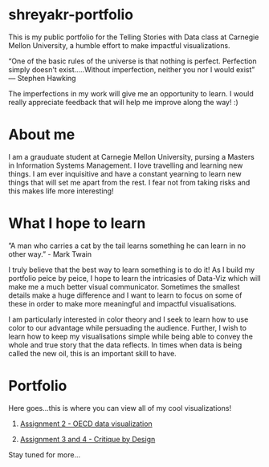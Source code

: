 # shreyakr-portfolio

This is my public portfolio for the Telling Stories with Data class at Carnegie Mellon University, a humble effort to make impactful visualizations.

“One of the basic rules of the universe is that nothing is perfect. Perfection simply doesn't exist.....Without imperfection, neither you nor I would exist”
                            ― Stephen Hawking    
                            
The imperfections in my work will give me an opportunity to learn. I would really appreciate feedback that will help me improve along the way! :)

# About me

I am a grauduate student at Carnegie Mellon University, pursing a Masters in Information Systems Management. I love travelling and learning new things. I am ever inquisitive and have a constant yearning to learn new things that will set me apart from the rest. I fear not from taking risks and this makes life more interesting!  

# What I hope to learn

”A man who carries a cat by the tail learns something he can learn in no other way.”
                                                                                  - Mark Twain
                                                                                  
I truly believe that the best way to learn something is to do it! As I build my portfolio peice by peice, I hope to learn the intricasies of Data-Viz which will make me a much better visual communicator. Sometimes the smallest details make a huge difference and I want to learn to focus on some of these in order to make more meaningful and impactful visualisations.

I am particularly interested in color theory and I seek to learn how to use color to our advantage while persuading the audience. Further, I wish to learn how to keep my visualisations simple while being able to convey the whole and true story that the data reflects. In times when data is being called the new oil, this is an important skill to have.

# Portfolio

Here goes...this is where you can view all of my cool visualizations!

1. [Assignment 2 - OECD data visualization](/Assignment2.md)

2. [Assignment 3 and 4 - Critique by Design](/Assignment3and4.md)


Stay tuned for more...
